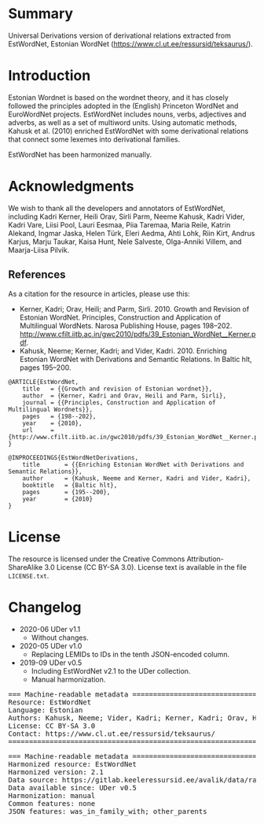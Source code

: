 # Summary

Universal Derivations version of derivational relations extracted from EstWordNet, Estonian WordNet (https://www.cl.ut.ee/ressursid/teksaurus/).


# Introduction

Estonian Wordnet is based on the wordnet theory, and it has closely followed the principles adopted in the (English) Princeton WordNet and EuroWordNet projects. EstWordNet includes nouns, verbs, adjectives and adverbs, as well as a set of multiword units. Using automatic methods, Kahusk et al. (2010) enriched EstWordNet with some derivational relations that connect some lexemes into derivational families.

EstWordNet has been harmonized manually.


# Acknowledgments

We wish to thank all the developers and annotators of EstWordNet, including Kadri Kerner, Heili Orav, Sirli Parm, Neeme Kahusk, Kadri Vider, Kadri Vare, Liisi Pool, Lauri Eesmaa, Piia Taremaa, Maria Reile, Katrin Alekand, Ingmar Jaska, Helen Türk, Eleri Aedma, Ahti Lohk, Riin Kirt, Andrus Karjus, Marju Taukar, Kaisa Hunt, Nele Salveste, Olga-Anniki Villem, and Maarja-Liisa Pilvik.


## References

As a citation for the resource in articles, please use this:

* Kerner, Kadri; Orav, Heili; and Parm, Sirli. 2010. Growth and Revision of Estonian WordNet. Principles, Construction and Application of Multilingual WordNets. Narosa Publishing House, pages 198–202. http://www.cfilt.iitb.ac.in/gwc2010/pdfs/39_Estonian_WordNet__Kerner.pdf.
* Kahusk, Neeme; Kerner, Kadri; and Vider, Kadri. 2010. Enriching Estonian WordNet with Derivations and Semantic Relations. In Baltic hlt, pages 195–200. 

```
@ARTICLE{EstWordNet,
    title   = {{Growth and revision of Estonian wordnet}},
    author  = {Kerner, Kadri and Orav, Heili and Parm, Sirli},
    journal = {{Principles, Construction and Application of Multilingual Wordnets}},
    pages   = {198--202},
    year    = {2010},
    url     = {http://www.cfilt.iitb.ac.in/gwc2010/pdfs/39_Estonian_WordNet__Kerner.pdf}
}

@INPROCEEDINGS{EstWordNetDerivations,
    title       = {{Enriching Estonian WordNet with Derivations and Semantic Relations}},
    author      = {Kahusk, Neeme and Kerner, Kadri and Vider, Kadri},
    booktitle   = {Baltic hlt},
    pages       = {195--200},
    year        = {2010}
}
```


# License

The resource is licensed under the Creative Commons Attribution-ShareAlike 3.0 License (CC BY-SA 3.0).
License text is available in the file `LICENSE.txt`.


# Changelog

* 2020-06 UDer v1.1
    * Without changes.
* 2020-05 UDer v1.0
    * Replacing LEMIDs to IDs in the tenth JSON-encoded column.
* 2019-09 UDer v0.5
    * Including EstWordNet v2.1 to the UDer collection.
    * Manual harmonization.


<pre>
=== Machine-readable metadata =================================================
Resource: EstWordNet
Language: Estonian
Authors: Kahusk, Neeme; Vider, Kadri; Kerner, Kadri; Orav, Heili; Parm, Sirli
License: CC BY-SA 3.0
Contact: https://www.cl.ut.ee/ressursid/teksaurus/
===============================================================================
</pre>

<pre>
=== Machine-readable metadata =================================================
Harmonized resource: EstWordNet
Harmonized version: 2.1
Data source: https://gitlab.keeleressursid.ee/avalik/data/raw/master/estwn/estwn-et-2.1.0.wip.xml
Data available since: UDer v0.5
Harmonization: manual
Common features: none
JSON features: was_in_family_with; other_parents

